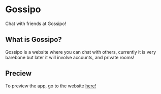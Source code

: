 # Gossipo

Chat with friends at Gossipo!

## What is Gossipo?

Gossipo is a website where you can chat with others, currently it is very barebone but later it will involve accounts, and private rooms!

## Preciew

To preview the app, go to the website [here!](https://www.gossipo.ml)
